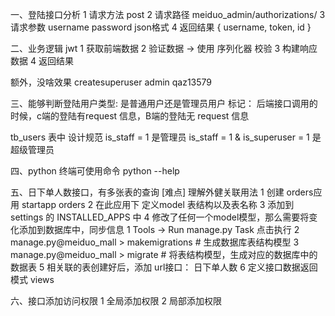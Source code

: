 一、登陆接口分析
1 请求方法 post
2 请求路径 meiduo_admin/authorizations/
3 请求参数 username password  json格式
4 返回结果 { username, token, id }

二、业务逻辑 jwt
1 获取前端数据
2 验证数据 -> 使用 序列化器 校验
3 构建响应数据
4 返回结果

额外，没啥效果 createsuperuser
admin
qaz13579


三、能够判断登陆用户类型: 是普通用户还是管理员用户
标记： 后端接口调用的时候，c端的登陆有request 信息，B端的登陆无 request 信息

tb_users 表中 设计规范
is_staff = 1 是管理员
is_staff = 1 & is_superuser = 1  是超级管理员


四、python 终端可使用命令 
python --help

五、日下单人数接口，有多张表的查询 [难点] 理解外健关联用法
1 创建 orders应用 startapp orders
2 在此应用下 定义model 表结构以及表名称
3 添加到settings 的 INSTALLED_APPS 中
4 修改了任何一个model模型，那么需要将变化添加到数据库中，同步信息
  1 Tools -> Run manage.py Task 点击执行
  2 manage.py@meiduo_mall > makemigrations # 生成数据库表结构模型
  3 manage.py@meiduo_mall > migrate # 将表结构模型，生成对应的数据库中的数据表
5 相关联的表创建好后，添加 url接口： 日下单人数
6 定义接口数据返回模式 views

六、接口添加访问权限
1 全局添加权限
2 局部添加权限